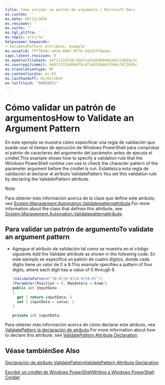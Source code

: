```yaml
---
title: Cómo validar un patrón de argumento | Microsoft Docs
ms.custom: ''
ms.date: 09/13/2016
ms.reviewer: ''
ms.suite: ''
ms.tgt_pltfrm: ''
ms.topic: article
helpviewer_keywords:
- ValidatePattern attribute, example
ms.assetid: 7ff76d4c-443a-4887-9ff8-241225f0aeec
caps.latest.revision: 9
ms.openlocfilehash: 5efc1210328c76e57a31d93b9eb52de114816c3c
ms.sourcegitcommit: b6871f21bd666f9cd71dd336bb3f844cf472b56c
ms.translationtype: MT
ms.contentlocale: es-ES
ms.lasthandoff: 02/03/2019
ms.locfileid: "56855071"
---
```

# <a name="how-to-validate-an-argument-pattern"></a><span data-ttu-id="49e63-102">Cómo validar un patrón de argumentos</span><span class="sxs-lookup"><span data-stu-id="49e63-102">How to Validate an Argument Pattern</span></span>

<span data-ttu-id="49e63-103">En este ejemplo se muestra cómo especificar una regla de validación que puede usar el tiempo de ejecución de Windows PowerShell para comprobar el patrón de caracteres del argumento del parámetro antes de ejecuta el cmdlet.</span><span class="sxs-lookup"><span data-stu-id="49e63-103">This example shows how to specify a validation rule that the Windows PowerShell runtime can use to check the character pattern of the parameter argument before the cmdlet is run.</span></span> <span data-ttu-id="49e63-104">Establezca esta regla de validación al declarar el atributo ValidatePattern.</span><span class="sxs-lookup"><span data-stu-id="49e63-104">You set this validation rule by declaring the ValidatePattern attribute.</span></span>

> [!NOTE]
> <span data-ttu-id="49e63-105">Para obtener más información acerca de la clase que define este atributo, vea [System.Management.Automation.Validatepatternattribute](/dotnet/api/System.Management.Automation.ValidatePatternAttribute).</span><span class="sxs-lookup"><span data-stu-id="49e63-105">For more information about the class that defines this attribute, see [System.Management.Automation.Validatepatternattribute](/dotnet/api/System.Management.Automation.ValidatePatternAttribute).</span></span>

## <a name="to-validate-an-argument-pattern"></a><span data-ttu-id="49e63-106">Para validar un patrón de argumento</span><span class="sxs-lookup"><span data-stu-id="49e63-106">To validate an argument pattern</span></span>

- <span data-ttu-id="49e63-107">Agregue el atributo de validación tal como se muestra en el código siguiente.</span><span class="sxs-lookup"><span data-stu-id="49e63-107">Add the Validate attribute as shown in the following code.</span></span> <span data-ttu-id="49e63-108">En este ejemplo se especifica un patrón de cuatro dígitos, donde cada dígito tiene un valor de 0 a 9.</span><span class="sxs-lookup"><span data-stu-id="49e63-108">This example specifies a pattern of four digits, where each digit has a value of 0 through 9.</span></span>

    ```csharp
    [ValidatePattern("[0-9][0-9][0-9][0-9]")]
    [Parameter(Position = 0, Mandatory = true)]
    public int InputData
    {
      get { return inputData; }
      set { inputData = value; }
    }

    private int inputData;
    ```

<span data-ttu-id="49e63-109">Para obtener más información acerca de cómo declarar este atributo, vea [ValidatePattern la declaración de atributo](./validatepattern-attribute-declaration.md).</span><span class="sxs-lookup"><span data-stu-id="49e63-109">For more information about how to declare this attribute, see [ValidatePattern Attribute Declaration](./validatepattern-attribute-declaration.md).</span></span>

## <a name="see-also"></a><span data-ttu-id="49e63-110">Véase también</span><span class="sxs-lookup"><span data-stu-id="49e63-110">See Also</span></span>

[<span data-ttu-id="49e63-111">Declaración de atributo ValidatePattern</span><span class="sxs-lookup"><span data-stu-id="49e63-111">ValidatePattern Attribute Declaration</span></span>](./validatepattern-attribute-declaration.md)

[<span data-ttu-id="49e63-112">Escribir un cmdlet de Windows PowerShell</span><span class="sxs-lookup"><span data-stu-id="49e63-112">Writing a Windows PowerShell Cmdlet</span></span>](./writing-a-windows-powershell-cmdlet.md)
